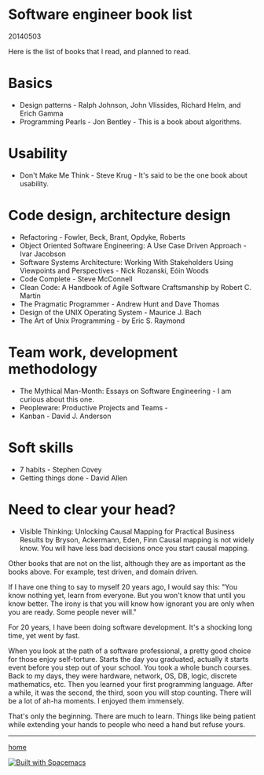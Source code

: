 # Software engineer book list

20140503

Here is the list of books that I read, and planned to read.

# Basics
* Design patterns - Ralph Johnson, John Vlissides, Richard Helm, and Erich Gamma
* Programming Pearls - Jon Bentley - This is a book about algorithms.

# Usability
* Don't Make Me Think - Steve Krug - It's said to be the one book about usability.

# Code design, architecture design
* Refactoring - Fowler, Beck, Brant, Opdyke, Roberts
* Object Oriented Software Engineering: A Use Case Driven Approach - Ivar Jacobson
* Software Systems Architecture: Working With Stakeholders Using Viewpoints and Perspectives - Nick Rozanski, Eóin Woods
* Code Complete - Steve McConnell
* Clean Code: A Handbook of Agile Software Craftsmanship by Robert C. Martin
* The Pragmatic Programmer - Andrew Hunt and Dave Thomas
* Design of the UNIX Operating System - Maurice J. Bach
* The Art of Unix Programming - by Eric S. Raymond

# Team work, development methodology
* The Mythical Man-Month: Essays on Software Engineering - I am curious about this one.
* Peopleware: Productive Projects and Teams -
* Kanban - David J. Anderson

# Soft skills
* 7 habits - Stephen Covey
* Getting things done - David Allen

# Need to clear your head?
* Visible Thinking: Unlocking Causal Mapping for Practical Business Results 
  by Bryson, Ackermann, Eden, Finn 
  Causal mapping is not widely know. You will have less bad decisions once you start causal mapping.

Other books that are not on the list, although they are as important as the books above. 
For example, test driven, and domain driven.

If I have one thing to say to myself 20 years ago, I would say this: 
"You know nothing yet, learn from everyone. But you won't know that until you know better. 
The irony is that you will know how ignorant you are only when you are ready. 
Some people never will."

For 20 years, I have been doing software development. It's a shocking long time, yet went by fast.

When you look at the path of a software professional, a pretty good choice for those enjoy self-torture. 
Starts the day you graduated, actually it starts event before you step out of your school. 
You took a whole bunch courses. 
Back to my days, they were hardware, network, OS, DB, logic, discrete mathematics, etc. 
Then you learned your first programming language. After a while, it was the second, the third, 
soon you will stop counting. There will be a lot of ah-ha moments. I enjoyed them immensely.

That's only the beginning. There are much to learn. Things like being patient 
while extending your hands to people who need a hand but refuse yours.

----------------
[home](../README.md)

[![Built with Spacemacs](https://cdn.rawgit.com/syl20bnr/spacemacs/442d025779da2f62fc86c2082703697714db6514/assets/spacemacs-badge.svg)](http://spacemacs.org)
